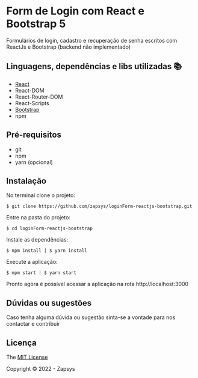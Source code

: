 # Form de Login com React e Bootstrap 5
Formulários de login, cadastro e recuperação de senha escritos com ReactJs e Bootstrap (backend não implementado)

## Linguagens, dependências e libs utilizadas :books:

- [React](https://pt-br.reactjs.org/docs/getting-started.html)
- React-DOM
- React-Router-DOM
- React-Scripts
- [Bootstrap](https://getbootstrap.com/docs/5.0/getting-started/introduction/)
- npm

## Pré-requisitos
- git
- npm
- yarn (opcional)

## Instalação
No terminal clone o projeto:
```
$ git clone https://github.com/zapsys/loginForm-reactjs-bootstrap.git
```

Entre na pasta do projeto:
```
$ cd loginForm-reactjs-bootstrap
```

Instale as dependências:
```
$ npm install | $ yarn install
```
Execute a aplicação:
```
$ npm start | $ yarn start
```

Pronto agora é possível acessar a aplicação na rota http://localhost:3000

## Dúvidas ou sugestões
Caso tenha alguma dúvida ou sugestão sinta-se a vontade para nos contactar e contribuir

## Licença
The [MIT License](LICENSE.md)

Copyright :copyright: 2022 - Zapsys

